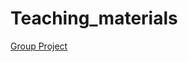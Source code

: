 # Teaching_materials

[Group Project](https://andrahiriscau.github.io/Teaching_materials/Group_project.html)


